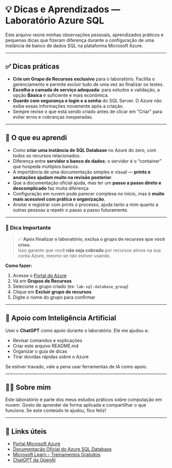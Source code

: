 # 💡 Dicas e Aprendizados — Laboratório Azure SQL

Este arquivo reúne minhas observações pessoais, aprendizados práticos e pequenas dicas que fizeram diferença durante a configuração de uma instância de banco de dados SQL na plataforma Microsoft Azure.

---

## ✅ Dicas práticas

- **Crie um Grupo de Recursos exclusivo** para o laboratório. Facilita o gerenciamento e permite excluir tudo de uma vez ao finalizar os testes.
- **Escolha a camada de serviço adequada**: para estudos e validação, a opção **Básica** é suficiente e mais econômica.
- **Guarde com segurança o login e a senha** do SQL Server. O Azure não exibe essas informações novamente após a criação.
- Sempre revise o que está sendo criado antes de clicar em "Criar" para evitar erros e cobranças inesperadas.

---

## 🧠 O que eu aprendi

- Como **criar uma instância de SQL Database** no Azure do zero, com todos os recursos relacionados.
- Diferença entre **servidor e banco de dados**: o servidor é o “container” que hospeda múltiplos bancos.
- A importância de uma documentação simples e visual — **prints e anotações ajudam muito na revisão posterior**.
- Que a documentação oficial ajuda, mas ter um **passo a passo direto e descomplicado** faz muita diferença
- Configuração em nuvem pode parecer complexa no início, mas é **muito mais acessível com prática e organização**.
- Anotar e registrar com prints o processo, ajuda tanto a mim quanto a outras pessoas a repetir o passo a passo futuramente.

---

### 📌 Dica Importante

> ✅ **Após finalizar o laboratório, exclua o grupo de recursos que você criou.**  
> Isso garante que você **não seja cobrado** por recursos ativos na sua conta Azure, mesmo se não estiver usando.

**Como fazer:**

1. Acesse o [Portal do Azure](https://portal.azure.com/)
2. Vá em **Grupos de Recursos**
3. Selecione o grupo criado (ex: `lab-sql-database_group`)
4. Clique em **Excluir grupo de recursos**
5. Digite o nome do grupo para confirmar

---

## 🤖 Apoio com Inteligência Artificial

Usei o **ChatGPT** como apoio durante o laboratório. Ele me ajudou a:

- Revisar comandos e explicações
- Criar este arquivo README.md
- Organizar o guia de dicas
- Tirar dúvidas rápidas sobre o Azure

Se estiver travado, vale a pena usar ferramentas de IA como apoio.

---

## 👨‍💻 Sobre mim

Este laboratório é parte dos meus estudos práticos sobre computação em nuvem. Gosto de aprender de forma aplicada e compartilhar o que funciona. Se este conteúdo te ajudou, fico feliz!

---

## 🔗 Links úteis

- [Portal Microsoft Azure](https://portal.azure.com/)
- [Documentação Oficial do Azure SQL Database](https://learn.microsoft.com/pt-br/azure/azure-sql/)
- [Microsoft Learn – Treinamentos Gratuitos](https://learn.microsoft.com/pt-br/training/)
- [ChatGPT da OpenAI](https://chat.openai.com/)

